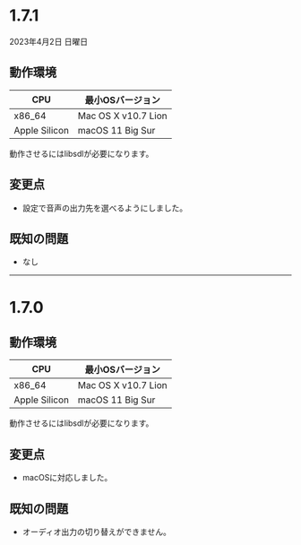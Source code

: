 # 1.7.1

2023年4月2日 日曜日

## 動作環境

| CPU           | 最小OSバージョン    |
| ------------- | ------------------- |
| x86_64        | Mac OS X v10.7 Lion |
| Apple Silicon | macOS 11 Big Sur    |

動作させるにはlibsdlが必要になります。



## 変更点

- 設定で音声の出力先を選べるようにしました。



## 既知の問題

- なし

----

# 1.7.0



## 動作環境

| CPU           | 最小OSバージョン    |
| ------------- | ------------------- |
| x86_64        | Mac OS X v10.7 Lion |
| Apple Silicon | macOS 11 Big Sur    |

動作させるにはlibsdlが必要になります。



## 変更点

- macOSに対応しました。



## 既知の問題

- オーディオ出力の切り替えができません。
